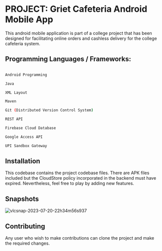 # PROJECT: Griet Cafeteria Android Mobile App

This android mobile application is part of a college project that has been designed for facilitating online orders and cashless delivery for the college cafeteria system.


## Programming Languages / Frameworks:

``` bash

Android Programming

Java

XML Layout

Maven

Git (Distributed Version Control System)

REST API

Firebase Cloud Database

Google Access API

UPI Sandbox Gateway

```

## Installation

This codebase contains the project codebase files. There are APK files included but the CloudStore policy incorporated in the backend must have expired. Nevertheless, feel free to play by adding new features.

## Snapshots
![vlcsnap-2023-07-20-22h34m56s937](https://github.com/jyothi-koushik-1998/project3-java-android-restapi-firebase-mobileapp/assets/47804397/432b3fcc-38a7-41a3-bbc6-82a13e1cdbf4)
## Contributing

Any user who wish to make contributions can clone the project and make the required changes.
